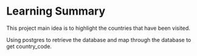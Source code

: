 # Learning Summary

This project main idea is to highlight the countries that have been visited. 

Using postgres to retrieve the database and map through the database to get country_code. 